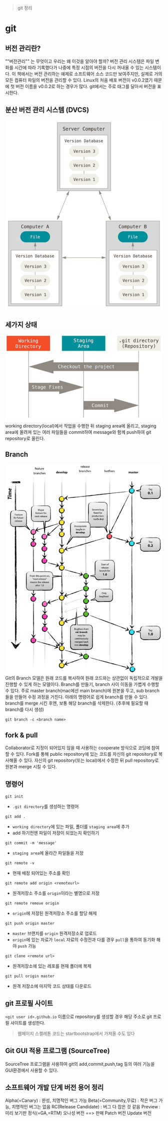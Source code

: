> git 정리
# git

## 버전 관리란?

""버전관리"" 는 무엇이고 우리는 왜 이것을 알아야 할까?
버전 관리 시스템은 파일 변화를 시간에 따라 기록했다가 나중에 특정 시점의 버전을 다시 꺼내올 수 있는 시스템이다. 이 책에서는 버전 관리하는 예제로 소프트웨어 소스 코드만 보여주지만, 실제로 거의 모든 컴퓨터 파일의 버전을 관리할 수 있다.
Linux의 처음 배포 버전이 v0.0.2였기 때문에 첫 버전 이름을 v0.0.2로 하는 경우가 많다.
git에서는 주로 태그를 달아서 버전을 표시한다.


## 분산 버전 관리 시스템 (DVCS)

![DVCS](./assets/version_database.png)


## 세가지 상태

![areas](./assets/areas.png)
working directory(local)에서 작업을 수행한 뒤 staging area에 올리고, staging area에 올려져 있는 여러 파일들을 commit하여 message와 함께 push하여 git repository로 올린다.


## Branch

![Branch](./assets/git-model-branch.png)
Git의 Branch 모델은 원래 코드를 복사하여 원래 코드와는 상관없이 독립적으로 개발을 진행할 수 있게 하는 모델이다. Branch를 만들기, branch 사이 이동을 가볍게 수행할 수 있다. 주로 master branch(mac에선 main branch)에 원본을 두고, sub branch들을 만들어 수정 과정을 거친다. 아래의 명령어로 쉽게 branch를 만들 수 있다. branch를 merge 시킨 후엔, 보통 해당 branch를 삭제한다. (추후에 필요할 때 branch를 다시 생성)
```shell
git branch -c <branch name>
```


## fork & pull

Collaborator로 지정이 되어있지 않을 때 사용하는 cooperate 방식으로 코딩에 참여할 수 있다.
Fork를 통해 public repository에 있는 코드를 자신의 git repository로 복사해올 수 있다. 자신의 git repository(또는 local)에서 수정한 뒤 pull repository로 원본과 merge 시킬 수 있다.


## 명령어

```shell
git init
```
- `.git directory`를 생성하는 명령어

```shell
git add .
```
- `working directory`에 있는 파일, 폴더를 `staging area`에 추가
- add 하기전엔 파일이 저장이 되었는지 확인하기

```shell
git commit -m 'message'
```
- `staging area`에 올라간 파일들을 저장

```shell
git remote -v
```
- 현재 배정 되어있는 주소를 확인

```shell
git remote add origin <remoteurl>
```
- 원격저장소 주소를 `origin`이라는 별명으로 저장

```shell
git remote remove origin
```
- `origin`에 저장된 원격저장소 주소를 할당 해제

```shell
git push origin master
```
- `master` 브랜치를 `origin` 원격저장소로 업로드
- `origin`에 있는 자료가 `local` 자료의 수정전과 다를 경우 `pull`을 통하여 동기화 해야 `push` 가능

```shell
git clone <remote url>
```
- 원격저장소에 있는 레포를 현재 폴더에 복제

```shell
git pull origin master
```
- 원격 저장소에 마지막 코드 상태를 다운로드


## git 프로필 사이트

`<git user id>.github.io` 이름으로 repository를 생성할 경우 해당 주소로 git 프로필 사이트를 생성한다.
> 웹페이지 스켈레톤 코드는 startbootstrap에서 가져올 수도 있다

## Git GUI 적용 프로그램 (SourceTree)

SourceTree 프로그램을 사용하여 git의 add,commit,push,tag 등의 여러 기능을 GUI환경에서 사용할 수 있다.

## 소프트웨어 개발 단계 버전 용어 정리

Alpha(=Canary) : 완성, 치명적인 버그 가능
Beta(=Community,무료) : 작은 버그 가능, 치명적인 버그는 없음
RC(Release Candidate) : 버그 다 잡은 것 같음
Preview : 미리 보기판
정식(=GA,=RTM) 오나성 버전 ==> 판매
Patch 버전
Update 버전

